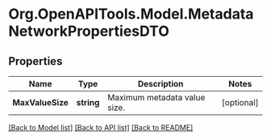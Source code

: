 # Org.OpenAPITools.Model.MetadataNetworkPropertiesDTO

## Properties

Name | Type | Description | Notes
------------ | ------------- | ------------- | -------------
**MaxValueSize** | **string** | Maximum metadata value size. | [optional] 

[[Back to Model list]](../README.md#documentation-for-models) [[Back to API list]](../README.md#documentation-for-api-endpoints) [[Back to README]](../README.md)

